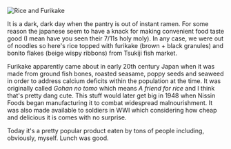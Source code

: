 [//]: # (Furikake)
[//]: # (29.4.2019)

![Rice and Furikake](https://www.dropbox.com/s/soypwgdbjrvxmfl/20190429_124833.jpg?dl=1)

It is a dark, dark day when the pantry is out of instant ramen.  For some reason the japanese seem to have a knack for making convenient food taste good (I mean have you seen their 7/11s holy moly).  In any case, we were out of noodles so here's rice topped with furikake (brown + black granules) and bonito flakes (beige wispy ribbons) from Tsukiji fish market.

Furikake apparently came about in early 20th century Japan when it was made from ground fish bones, roasted seasame, poppy seeds and seaweed in order to address calcium deficits within the population at the time.  It was originally called *Gohan no tomo* which means *A friend for rice* and I think that's pretty dang cute.  This stuff would later get big in 1948 when Nissin Foods began manufacturing it to combat widespread malnourishment.  It was also made available to soldiers in WWI which considering how cheap and delicious it is comes with no surprise.

Today it's a pretty popular product eaten by tons of people including, obviously, myself.  Lunch was good. 



